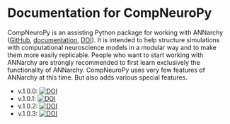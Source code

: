# Documentation for CompNeuroPy

CompNeuroPy is an assisting Python package for working with ANNarchy ([GitHub](https://github.com/ANNarchy/ANNarchy), [documentation](https://annarchy.github.io/), [DOI](https://doi.org/10.5281/zenodo.6415039)). It is intended to help structure simulations with computational neuroscience models in a modular way and to make them more easily replicable.
People who want to start working with ANNarchy are strongly recommended to first learn exclusively the functionality of ANNarchy. CompNeuroPy uses very few features of ANNarchy at this time. But also adds various special features.

- v.1.0.0: [![DOI](https://zenodo.org/badge/DOI/10.5281/zenodo.10497611.svg)](https://doi.org/10.5281/zenodo.10497611)
- v.1.0.1: [![DOI](https://zenodo.org/badge/DOI/10.5281/zenodo.10793741.svg)](https://doi.org/10.5281/zenodo.10793741)
- v.1.0.2: [![DOI](https://zenodo.org/badge/DOI/10.5281/zenodo.11917511.svg)](https://doi.org/10.5281/zenodo.11917511)
- v.1.0.3: [![DOI](https://zenodo.org/badge/DOI/10.5281/zenodo.12091205.svg)](https://doi.org/10.5281/zenodo.12091205)